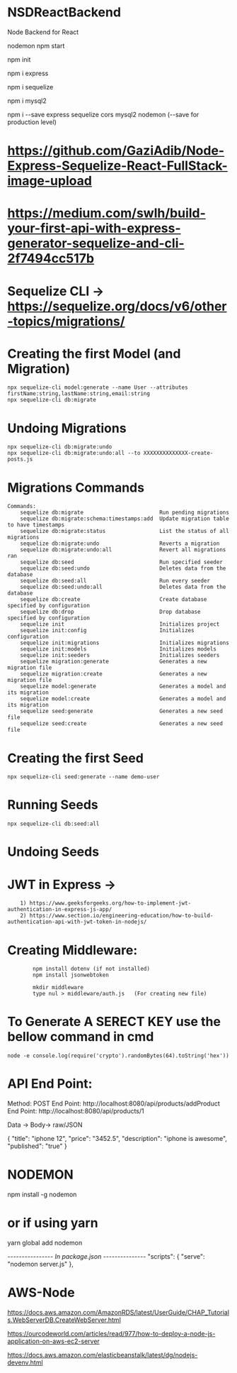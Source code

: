 # NSDReactBackend
Node Backend for React

nodemon npm start

npm init

npm i express

npm i sequelize

npm i mysql2

npm i --save express sequelize cors mysql2 nodemon  (--save for production level)


# https://github.com/GaziAdib/Node-Express-Sequelize-React-FullStack-image-upload

# https://medium.com/swlh/build-your-first-api-with-express-generator-sequelize-and-cli-2f7494cc517b


# Sequelize CLI ->  https://sequelize.org/docs/v6/other-topics/migrations/

# Creating the first Model (and Migration)
    npx sequelize-cli model:generate --name User --attributes firstName:string,lastName:string,email:string
    npx sequelize-cli db:migrate

# Undoing Migrations
    npx sequelize-cli db:migrate:undo
    npx sequelize-cli db:migrate:undo:all --to XXXXXXXXXXXXXX-create-posts.js

# Migrations Commands
    Commands:
        sequelize db:migrate                        Run pending migrations
        sequelize db:migrate:schema:timestamps:add  Update migration table to have timestamps
        sequelize db:migrate:status                 List the status of all migrations
        sequelize db:migrate:undo                   Reverts a migration
        sequelize db:migrate:undo:all               Revert all migrations ran
        sequelize db:seed                           Run specified seeder
        sequelize db:seed:undo                      Deletes data from the database
        sequelize db:seed:all                       Run every seeder
        sequelize db:seed:undo:all                  Deletes data from the database
        sequelize db:create                         Create database specified by configuration
        sequelize db:drop                           Drop database specified by configuration
        sequelize init                              Initializes project
        sequelize init:config                       Initializes configuration
        sequelize init:migrations                   Initializes migrations
        sequelize init:models                       Initializes models
        sequelize init:seeders                      Initializes seeders
        sequelize migration:generate                Generates a new migration file
        sequelize migration:create                  Generates a new migration file
        sequelize model:generate                    Generates a model and its migration
        sequelize model:create                      Generates a model and its migration
        sequelize seed:generate                     Generates a new seed file
        sequelize seed:create                       Generates a new seed file

# Creating the first Seed
    npx sequelize-cli seed:generate --name demo-user

# Running Seeds
    npx sequelize-cli db:seed:all

# Undoing Seeds

# JWT in Express -> 
        1) https://www.geeksforgeeks.org/how-to-implement-jwt-authentication-in-express-js-app/
        2) https://www.section.io/engineering-education/how-to-build-authentication-api-with-jwt-token-in-nodejs/


# Creating Middleware:

            npm install dotenv (if not installed)
            npm install jsonwebtoken

            mkdir middleware
            type nul > middleware/auth.js   (For creating new file)


# To Generate A SERECT KEY use the bellow command in cmd

    node -e console.log(require('crypto').randomBytes(64).toString('hex'))


# API End Point:

Method: POST
End Point: http://localhost:8080/api/products/addProduct
End Point: http://localhost:8080/api/products/1

Data -> Body-> raw/JSON

{
    "title": "iphone 12",
    "price": "3452.5",
    "description": "iphone is awesome",
    "published": "true"
}


# NODEMON
npm install -g nodemon
# or if using yarn
yarn global add nodemon

*---------------- In package.json ---------------*
"scripts": {
    "serve": "nodemon server.js"
  },


# AWS-Node   

https://docs.aws.amazon.com/AmazonRDS/latest/UserGuide/CHAP_Tutorials.WebServerDB.CreateWebServer.html

https://ourcodeworld.com/articles/read/977/how-to-deploy-a-node-js-application-on-aws-ec2-server

https://docs.aws.amazon.com/elasticbeanstalk/latest/dg/nodejs-devenv.html

